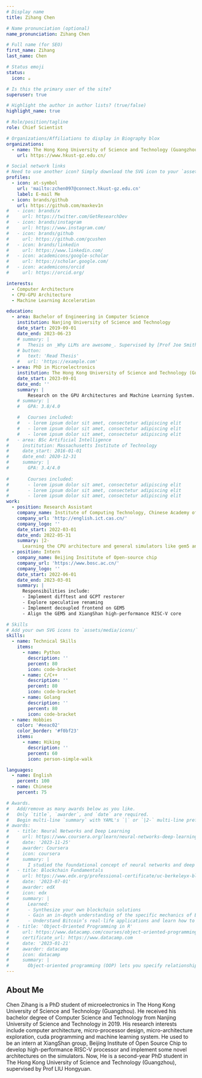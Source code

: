 ```yaml
---
# Display name
title: Zihang Chen

# Name pronunciation (optional)
name_pronunciation: Zihang Chen

# Full name (for SEO)
first_name: Zihang
last_name: Chen

# Status emoji
status:
  icon: ☕️

# Is this the primary user of the site?
superuser: true

# Highlight the author in author lists? (true/false)
highlight_name: true

# Role/position/tagline
role: Chief Scientist

# Organizations/Affiliations to display in Biography blox
organizations:
  - name: The Hong Kong University of Science and Technology (Guangzhou)
    url: https://www.hkust-gz.edu.cn/

# Social network links
# Need to use another icon? Simply download the SVG icon to your `assets/media/icons/` folder.
profiles:
  - icon: at-symbol
    url: 'mailto:zchen097@connect.hkust-gz.edu.cn'
    label: E-mail Me
  - icon: brands/github
    url: https://github.com/maxkev1n
#   - icon: brands/x
#     url: https://twitter.com/GetResearchDev
#   - icon: brands/instagram
#     url: https://www.instagram.com/
#   - icon: brands/github
#     url: https://github.com/gcushen
#   - icon: brands/linkedin
#     url: https://www.linkedin.com/
#   - icon: academicons/google-scholar
#     url: https://scholar.google.com/
#   - icon: academicons/orcid
#     url: https://orcid.org/

interests:
  - Computer Architecture
  - CPU-GPU Architecture
  - Machine Learning Acceleration

education:
  - area: Bachelor of Engineering in Computer Science
    institution: Nanjing University of Science and Technology
    date_start: 2019-09-01
    date_end: 2023-06-23
    # summary: |
    #   Thesis on _Why LLMs are awesome_. Supervised by [Prof Joe Smith](https://example.com). Presented papers at 5 IEEE conferences with the contributions being published in 2 Springer journals.
    # button:
    #   text: 'Read Thesis'
    #   url: 'https://example.com'
  - area: PhD in Microelectronics
    institution: The Hong Kong University of Science and Technology (Guangzhou)
    date_start: 2023-09-01
    date_end: ''
    summary: |
        Research on the GPU Architectures and Machine Learning System. Supervised by [Prof. Hongyuan Liu](https://www.liuhongyuan.com/).
    # summary: |
    #   GPA: 3.8/4.0

    #   Courses included:
    #   - lorem ipsum dolor sit amet, consectetur adipiscing elit
    #   - lorem ipsum dolor sit amet, consectetur adipiscing elit
    #   - lorem ipsum dolor sit amet, consectetur adipiscing elit
#   - area: BSc Artificial Intelligence
#     institution: Massachusetts Institute of Technology
#     date_start: 2016-01-01
#     date_end: 2020-12-31
#     summary: |
#       GPA: 3.4/4.0
      
#       Courses included:
#       - lorem ipsum dolor sit amet, consectetur adipiscing elit
#       - lorem ipsum dolor sit amet, consectetur adipiscing elit
#       - lorem ipsum dolor sit amet, consectetur adipiscing elit
work:
  - position: Research Assistant
    company_name: Institute of Computing Technology, Chinese Academy of Sciences
    company_url: 'http://english.ict.cas.cn/'
    company_logo: ''
    date_start: 2022-03-01
    date_end: 2022-05-31
    summary: |2-
      Learning the CPU architecture and general simulators like gem5 and NEMU.
  - position: Intern
    company_name: Beijing Insititute of Open-source chip
    company_url: 'https://www.bosc.ac.cn/'
    company_logo: ''
    date_start: 2022-06-01
    date_end: 2023-03-01
    summary: |
      Responsibilities include:
      - Implement difftest and GCPT restorer
      - Explore speculative renaming
      - Implement decoupled frontend on GEM5
      - Align the GEM5 and XiangShan high-performance RISC-V core

# Skills
# Add your own SVG icons to `assets/media/icons/`
skills:
  - name: Technical Skills
    items:
      - name: Python
        description: ''
        percent: 80
        icon: code-bracket
      - name: C/C++
        description: ''
        percent: 80
        icon: code-bracket
      - name: Golang
        description: ''
        percent: 80
        icon: code-bracket
  - name: Hobbies
    color: '#eeac02'
    color_border: '#f0bf23'
    items:
      - name: Hiking
        description: ''
        percent: 60
        icon: person-simple-walk

languages:
  - name: English
    percent: 100
  - name: Chinese
    percent: 75

# Awards.
#   Add/remove as many awards below as you like.
#   Only `title`, `awarder`, and `date` are required.
#   Begin multi-line `summary` with YAML's `|` or `|2-` multi-line prefix and indent 2 spaces below.
# awards:
#   - title: Neural Networks and Deep Learning
#     url: https://www.coursera.org/learn/neural-networks-deep-learning
#     date: '2023-11-25'
#     awarder: Coursera
#     icon: coursera
#     summary: |
#       I studied the foundational concept of neural networks and deep learning. By the end, I was familiar with the significant technological trends driving the rise of deep learning; build, train, and apply fully connected deep neural networks; implement efficient (vectorized) neural networks; identify key parameters in a neural network’s architecture; and apply deep learning to your own applications.
#   - title: Blockchain Fundamentals
#     url: https://www.edx.org/professional-certificate/uc-berkeleyx-blockchain-fundamentals
#     date: '2023-07-01'
#     awarder: edX
#     icon: edx
#     summary: |
#       Learned:
#       - Synthesize your own blockchain solutions
#       - Gain an in-depth understanding of the specific mechanics of Bitcoin
#       - Understand Bitcoin’s real-life applications and learn how to attack and destroy Bitcoin, Ethereum, smart contracts and Dapps, and alternatives to Bitcoin’s Proof-of-Work consensus algorithm
#   - title: 'Object-Oriented Programming in R'
#     url: https://www.datacamp.com/courses/object-oriented-programming-with-s3-and-r6-in-r
#     certificate_url: https://www.datacamp.com
#     date: '2023-01-21'
#     awarder: datacamp
#     icon: datacamp
#     summary: |
#       Object-oriented programming (OOP) lets you specify relationships between functions and the objects that they can act on, helping you manage complexity in your code. This is an intermediate level course, providing an introduction to OOP, using the S3 and R6 systems. S3 is a great day-to-day R programming tool that simplifies some of the functions that you write. R6 is especially useful for industry-specific analyses, working with web APIs, and building GUIs.
---
```


## About Me

Chen Zihang is a PhD student of microelectronics in The Hong Kong University of Science and Technology (Guangzhou). He received his bachelor degree of Computer Science and Technology from Nanjing University of Science and Technology in 2019. His research interests include computer architecture, micro-processor design, micro-architecture exploration, cuda programming and machine learning system. He used to be an intern at XiangShan group, Beijing Institute of Open Source Chip to develop high-performance RISC-V processor and implement some novel architectures on the simulators. Now, He is a second-year PhD student in The Hong Kong University of Science and Technology (Guangzhou), supervised by Prof LIU Hongyuan.
